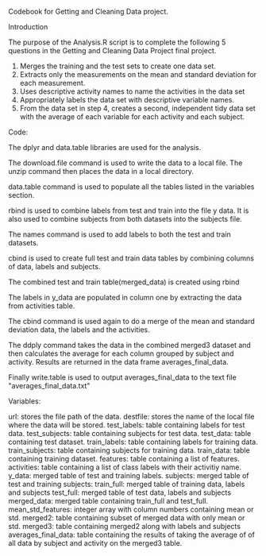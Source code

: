 Codebook for Getting and Cleaning Data project. 

Introduction

The purpose of the Analysis.R script is to complete the following 5 questions in the Getting and Cleaning Data Project final project. 

1. Merges the training and the test sets to create one data set.
2. Extracts only the measurements on the mean and standard deviation for each measurement.
3. Uses descriptive activity names to name the activities in the data set
4. Appropriately labels the data set with descriptive variable names.
5. From the data set in step 4, creates a second, independent tidy data set with the average of each variable for each activity and each subject.

Code:

The dplyr and data.table libraries are used for the analysis.

The download.file command is used to write the data to a local file. The unzip command then places the data in a local directory. 

data.table command is used to populate all the tables listed in the variables section.

rbind is used to combine labels from test and train into the file y data. It is also used to combine subjects from both datasets into the subjects file.

The names command is used to add labels to both the test and train datasets.

cbind is used to create full test and train data tables by combining columns of data, labels and subjects.

The combined test and train table(merged_data) is created using rbind

The labels in y_data are populated in column one by extracting the data from activities table.

The cbind command is used again to do a merge of the mean and standard deviation data, the labels and the activities. 

The ddply command takes the data in the combined merged3 dataset and then calculates the average for each column grouped by subject and activity. Results are returned in the data frame averages_final_data.

Finally write.table is used to output averages_final_data to the text file "averages_final_data.txt"

Variables:

url: stores the file path of the data.
destfile: stores the name of the local file where the data will be stored.
test_labels: table containing labels for test data.
test_subjects: table containing subjects for test data.
test_data: table containing test dataset.
train_labels: table containing labels for training data.
train_subjects: table containing subjects for training data.
train_data: table containing training dataset.
features: table containing a list of features.
activities: table containing a list of class labels with their activitiy name.
y_data: merged table of test and training labels.
subjects: merged table of test and training subjects:
train_full: merged table of training data, labels and subjects
test_full: merged table of test data, labels and subjects
merged_data: merged table containing train_full and test_full.
mean_std_features: integer array with column numbers containing mean or std.
merged2: table containing subset of merged data with only mean or std.
merged3: table containing merged2 along with labels and subjects
averages_final_data: table containing the results of taking the average of
of all data by subject and activity on the merged3 table.



